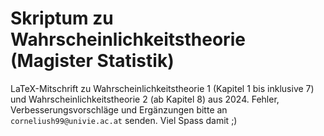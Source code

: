 # Skriptum zu Wahrscheinlichkeitstheorie (Magister Statistik)

LaTeX-Mitschrift zu Wahrscheinlichkeitstheorie 1 (Kapitel 1 bis inklusive 7) und Wahrscheinlichkeitstheorie 2 (ab Kapitel 8) aus 2024. Fehler, Verbesserungsvorschläge und Ergänzungen bitte an 
```corneliush99@univie.ac.at``` senden. Viel Spass damit ;)
